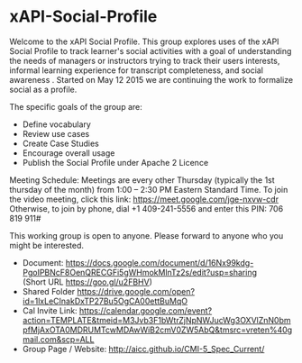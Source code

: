 # xAPI-Social-Profile

Welcome to the xAPI Social Profile. This group explores uses of the xAPI Social Profile to track learner's social activities with a goal of understanding the needs of managers or instructors trying to  track their users interests, informal learning experience for transcript completeness, and social awareness .  Started on May 12 2015 we are continuing the work to formalize social as a profile.  

The specific goals of the group are:
- Define vocabulary
- Review use cases
- Create Case Studies
- Encourage overall usage
- Publish the Social Profile under Apache 2 Licence 


Meeting Schedule: Meetings are every other Thursday (typically the 1st thursday of the month) from 1:00 – 2:30 PM Eastern Standard Time. 
To join the video meeting, click this link: https://meet.google.com/jge-nxvw-cdr
Otherwise, to join by phone, dial +1 409-241-5556 and enter this PIN: 706 819 911#

This working group is open to anyone.  Please forward to anyone who you might be interested. 
- Document: https://docs.google.com/document/d/16Nx99kdg-PgoIPBNcF8OenQRECGFi5gWHmokMlnTz2s/edit?usp=sharing   
  (Short URL https://goo.gl/u2FBHV) 
- Shared Folder https://drive.google.com/open?id=1lxLeCInakDxTP27Bu5OgCA00ettBuMqO
- Cal Invite Link: https://calendar.google.com/event?action=TEMPLATE&tmeid=M3Jvb3F1bWtrZjNpNWJucWg3OXVlZnN0bmpfMjAxOTA0MDRUMTcwMDAwWiB2cmV0ZW5AbQ&tmsrc=vreten%40gmail.com&scp=ALL
- Group Page / Website: http://aicc.github.io/CMI-5_Spec_Current/
